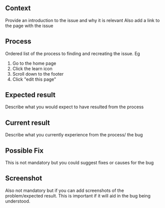 ## Context

Provide an introduction to the issue and why it is relevant
Also add a link to the page with the issue

## Process

Ordered list of the process to finding and recreating the issue. Eg

1. Go to the home page
2. Click the learn icon
3. Scroll down to the footer
4. Click "edit this page"

## Expected result

Describe what you would expect to have resulted from the process

## Current result

Describe what you currently experience from the process/ the bug

## Possible Fix

This is not mandatory but you could suggest fixes or causes for the bug

## Screenshot

Also not mandatory but if you can add screenshots of the problem/expected result. 
This is important if it will aid in the bug being understood.